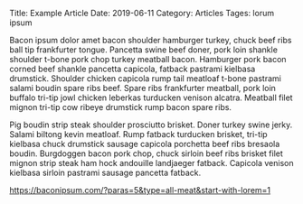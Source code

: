 Title: Example Article
Date: 2019-06-11
Category: Articles
Tages: lorum ipsum

Bacon ipsum dolor amet bacon shoulder hamburger turkey, chuck beef ribs ball tip frankfurter tongue. Pancetta swine beef doner, pork loin shankle shoulder t-bone pork chop turkey meatball bacon. Hamburger pork bacon corned beef shankle pancetta capicola, fatback pastrami kielbasa drumstick. Shoulder chicken capicola rump tail meatloaf t-bone pastrami salami boudin spare ribs beef. Spare ribs frankfurter meatball, pork loin buffalo tri-tip jowl chicken leberkas turducken venison alcatra. Meatball filet mignon tri-tip cow ribeye drumstick rump bacon spare ribs.

Pig boudin strip steak shoulder prosciutto brisket. Doner turkey swine jerky. Salami biltong kevin meatloaf. Rump fatback turducken brisket, tri-tip kielbasa chuck drumstick sausage capicola porchetta beef ribs bresaola boudin. Burgdoggen bacon pork chop, chuck sirloin beef ribs brisket filet mignon strip steak ham hock andouille landjaeger fatback. Capicola venison kielbasa sirloin pastrami sausage pancetta fatback.

<https://baconipsum.com/?paras=5&type=all-meat&start-with-lorem=1>
